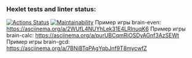 ### Hexlet tests and linter status:
[![Actions Status](https://github.com/thimble07/python-project-49/workflows/hexlet-check/badge.svg)](https://github.com/thimble07/python-project-49/actions)
[![Maintainability](https://api.codeclimate.com/v1/badges/26f9439fa9291ab582ad/maintainability)](https://codeclimate.com/github/thimble07/python-project-49/maintainability)
Пример игры brain-even: https://asciinema.org/a/2WUfL4NUYhLek31E4LRInuqK6
Пример игры brain-calc: https://asciinema.org/a/purUBCqmRiOSDyAGnf3AzSEWt
Пример игры brain-gcd: https://asciinema.org/a/7BNiBTqPAgYqbJnf9T8mycwfZ

